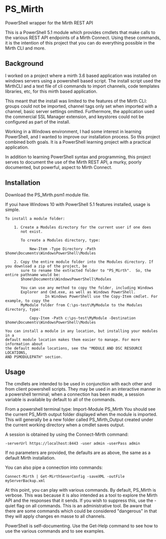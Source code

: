 # PS_Mirth
PowerShell wrapper for the Mirth REST API

This is a PowerShell 5.1 module which provides cmdlets that make calls to the various REST API endpoints of a Mirth Connect.
Using these commands, it is the intention of this project that you can do everything possible in the Mirth CLI and more.

Background
----------

I worked on a project where a mirth 3.6 based application was installed on windows servers using a powershell based script.  The install script used the MirthCLI and a text file of cli commands to import channels, code templates libraries, etc, for this mirth based application.  

This meant that the install was limited to the features of the Mirth CLI:  groups could not be imported, channel tags only set when imported with a channel, basic server settings omitted.  Furthermore, the application used the commercial SSL Manager extension, and keystores could not be configured as part of the install.

Working in a Windows environment, I had some interest in learning PowerShell, and I wanted to improve our installation process.  So this project combined both goals.  It is a PowerShell learning project with a practical application.

In addition to learning PowerShell syntax and programming, this project serves to document the use of the Mirth REST API, a murky, poorly documented, but powerful, aspect to Mirth Connect.

Installation
-------------
Download the PS_Mirth.psm1 module file.

If youi have Windows 10 with PowerShell 5.1 features installed, usage is simple.  

    To install a module folder:

        1. Create a Modules directory for the current user if one does
           not exist.

           To create a Modules directory, type:

               New-Item -Type Directory -Path $home\Documents\WindowsPowerShell\Modules

        2. Copy the entire module folder into the Modules directory. If you download a zip of the project, be 
           sure to rename the extracted folder to "PS_Mirth".  So, the entire pathname would be:
           $home\Documents\WindowsPowerShell\Modules

           You can use any method to copy the folder, including Windows
           Explorer and Cmd.exe, as well as Windows PowerShell.
                      In Windows PowerShell use the Copy-Item cmdlet. For example, to copy the
           MyModule folder from C:\ps-test\MyModule to the Modules directory, type:

               Copy-Item -Path c:\ps-test\MyModule -Destination $home\Documents\WindowsPowerShell\Modules

    You can install a module in any location, but installing your modules in a
    default module location makes them easier to manage. For more information about
    the default module locations, see the "MODULE AND DSC RESOURCE LOCATIONS,
    AND PSMODULEPATH" section.
           
Usage
-------------
The cmdlets are intended to be used in conjunction with each other and from client powershell scripts.  They may be used in an interactive manner in a powershell terminal;  when a connection has been made, a session variable is available by default to all of the commands.

From a powershell terminal type:  Import-Module PS_Mirth
You should see the current PS_Mirth output folder displayed when the module is imported.  This will generally be a new folder called PS_Mirth_Output created under the current working directory when a cmdlet saves output.

A session is obtained by using the Connect-Mirth command:

    -serverUrl https://localhost:8443 -user admin -userPass admin
    
If no parameters are provided, the defaults are as above, the same as a default Mirth installation.

You can also pipe a connection into commands:

    Connect-Mirth | Get-MirthSeverConfig -saveXML -outFile myServerBackup.xml 
    
 At this point, you can play with various commands.  By default, PS_Mirth is verbose.  This was because it is also intended as a tool to explore the Mirth API and the responses that it sends. If you wish to suppress this, use the -quiet flag on all commands.  This is an administrative tool.  Be aware that there are some commands which could be considered "dangerous" in that they will apply changes en masse to all channels. 
 
 PowerShell is self-documenting.  Use the Get-Help command to see how to use the various commands and to see examples.
 
 
